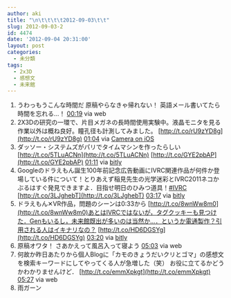 ```yaml
---
author: aki
title: "\n\t\t\t\t2012-09-03\t\t"
slug: 2012-09-03-2
id: 4474
date: '2012-09-04 20:31:00'
layout: post
categories:
  - 未分類
tags:
  - 2x3D
  - 感想文
  - 未来館
---
```


<div xmlns:georss="http://www.georss.org/georss">

1.  <span><span>うわっもうこんな時間だ 原稿やらなきゃ帰れない！ 英語メール書いてたら時間を忘れる…！</span> <span>[<span>00:19</span>](http://twitter.com/o_ob/status/242582492094271488) <span>via web</span></span></span>
2.  <span><span>2X3Dの研究の一環で、片目メガネの長時間使用実験中。液晶モニタを見る作業以外は概ね良好。瞳孔径も計測してみました。 [http://t.co/rU9zYD8g](http://t.co/rU9zYD8g)</span> <span>[<span>01:04</span>](http://twitter.com/o_ob/status/242593800671883264) <span>via [Camera on iOS](http://www.apple.com)</span></span></span>
3.  <span><span>ダッソー・システムズがパリでタイムマシンを作ったらしい [http://t.co/5TLuACNn](http://t.co/5TLuACNn) [http://t.co/GYE2pbAP](http://t.co/GYE2pbAP)</span> <span>[<span>01:11</span>](http://twitter.com/o_ob/status/242595701622706176) <span>via [bitly](http://bitly.com)</span></span></span>
4.  <span><span>Googleのドラえもん誕生100年前記念広告動画にIVRC関連作品が何件か登場している件について！とりあえず稲見先生の光学迷彩とIVRC2011ネコかぶるはすぐ発見できますよ．目指せ明日のひみつ道具！[#IVRC](http://twitter.com/search?q=%23IVRC "#IVRC") [http://t.co/3LJghebT](http://t.co/3LJghebT)</span> <span>[<span>03:17</span>](http://twitter.com/o_ob/status/242627307708223488) <span>via [bitly](http://bitly.com)</span></span></span>
5.  <span><span>ドラえもん✕VR作品，問題のシーンは0:33から [http://t.co/8wnWw8m0](http://t.co/8wnWw8m0)あとはIVRCではないが，タグクッキーも見つけた．Genもいるし，未来館既出が多いのは当然か…．というか電通製作？引用される人はイキナリなの？ [http://t.co/HD6DGSYg](http://t.co/HD6DGSYg)</span> <span>[<span>03:20</span>](http://twitter.com/o_ob/status/242628239489646593) <span>via [bitly](http://bitly.com)</span></span></span>
6.  <span><span>原稿オワタ！ さあかえって風呂入って寝よう</span> <span>[<span>05:03</span>](http://twitter.com/o_ob/status/242654053966958592) <span>via web</span></span></span>
7.  <span><span>何故か昨日あたりから個人Blogに「カモのきょうだいクリとゴマ」の感想文を検索キーワードにしてやってくる人が急増した（笑） お役に立てるかどうかわかりませんけど． [http://t.co/emmXpkgt](http://t.co/emmXpkgt)</span> <span>[<span>05:27</span>](http://twitter.com/o_ob/status/242660158579306496) <span>via web</span></span></span>
8.  <span><span>雨ガーン</span></span>

</div>